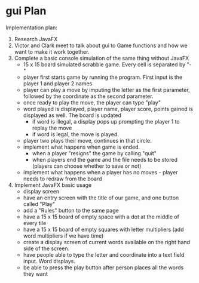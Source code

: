 # gui Plan 

Implementation plan: 
1. Research JavaFX
2. Victor and Clark meet to talk about gui to Game functions and how we want to make it work together. 
3. Complete a basic console simulation of the same thing without JavaFX
    - 15 x 15 board simulated scrabble game. Every cell is separated by "-"
    - player first starts game by running the program. First input is the player 1 and player 2 names
    - player can play a move by imputing the letter as the first parameter, followed by the coordinate as the second parameter. 
    - once ready to play the move, the player can type "play"
    - word played is displayed, player name, player score, points gained is displayed as well. The board is updated
      - if word is illegal, a display pops up prompting the player 1 to replay the move
      - if word is legal, the move is played.
    - player two plays their move, continues in that circle.
    - implement what happens when game is ended.
      - when a player "resigns" the game by calling "quit"
      - when players end the game and the file needs to be stored (players can choose whether to save or not)
    - implement what happens when a player has no moves - player needs to redraw from the board
4. Implement JavaFX basic usage 
    - display screen
    - have an entry screen with the title of our game, and one button called "Play"
    - add a "Rules" button to the same page
    - have a 15 x 15 board of empty space with a dot at the middle of every tile
    - have a 15 x 15 board of empty squares with letter multipliers (add word multipliers if we have time)
    - create a display screen of current words available on the right hand side of the screen. 
    - have people able to type the letter and coordinate into a text field input. Word displays. 
    - be able to press the play button after person places all the words they want
